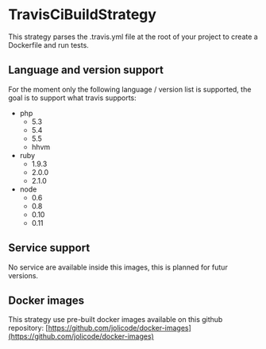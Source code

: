 # TravisCiBuildStrategy

This strategy parses the .travis.yml file at the root of your project to create a Dockerfile and run tests.

## Language and version support

For the moment only the following language / version list is supported, the goal is to support what travis supports:

* php
	* 5.3
	* 5.4
	* 5.5
	* hhvm
* ruby
    * 1.9.3
    * 2.0.0
    * 2.1.0
* node
    * 0.6
    * 0.8
    * 0.10
    * 0.11

## Service support

No service are available inside this images, this is planned for futur versions.

## Docker images

This strategy use pre-built docker images available on this github repository: [https://github.com/jolicode/docker-images](https://github.com/jolicode/docker-images)
